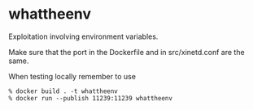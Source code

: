 # whattheenv

Exploitation involving environment variables.

Make sure that the port in the Dockerfile and in src/xinetd.conf are the same.

When testing locally remember to use 
```
% docker build . -t whattheenv
% docker run --publish 11239:11239 whattheenv
```
